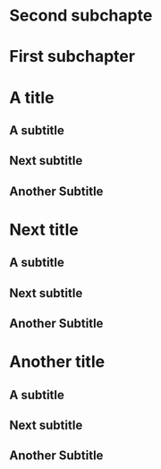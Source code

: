 # Second subchapte
# First subchapter
# A title
## A subtitle
## Next subtitle
## Another Subtitle
# Next title
## A subtitle
## Next subtitle
## Another Subtitle
# Another title
## A subtitle
## Next subtitle
## Another Subtitle

